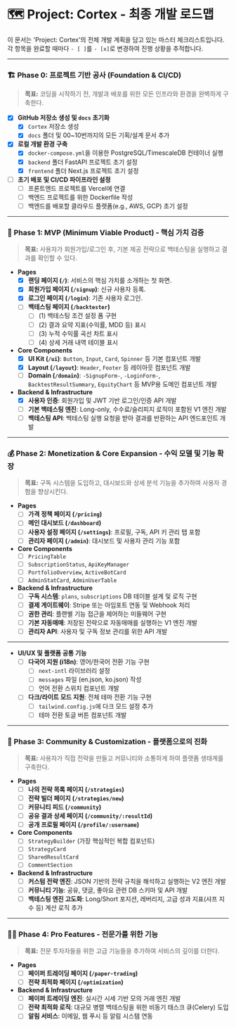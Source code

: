 # 🗺️ Project: Cortex - 최종 개발 로드맵

이 문서는 'Project: Cortex'의 전체 개발 계획을 담고 있는 마스터 체크리스트입니다. 각 항목을 완료할 때마다 `- [ ]`를 `- [x]`로 변경하여 진행 상황을 추적합니다.

---

### 🏗️ Phase 0: 프로젝트 기반 공사 (Foundation & CI/CD)

> **목표:** 코딩을 시작하기 전, 개발과 배포를 위한 모든 인프라와 환경을 완벽하게 구축한다.

- [x] **GitHub 저장소 생성 및 `docs` 초기화**
  - [x] `Cortex` 저장소 생성
  - [x] `docs` 폴더 및 00~10번까지의 모든 기획/설계 문서 추가
- [x] **로컬 개발 환경 구축**
  - [x] `docker-compose.yml`을 이용한 PostgreSQL/TimescaleDB 컨테이너 실행
  - [x] `backend` 폴더 FastAPI 프로젝트 초기 설정
  - [x] `frontend` 폴더 Next.js 프로젝트 초기 설정
- [ ] **초기 배포 및 CI/CD 파이프라인 설정**
  - [ ] 프론트엔드 프로젝트를 Vercel에 연결
  - [ ] 백엔드 프로젝트를 위한 Dockerfile 작성
  - [ ] 백엔드를 배포할 클라우드 플랫폼(e.g., AWS, GCP) 초기 설정

---

### 🚀 Phase 1: MVP (Minimum Viable Product) - 핵심 가치 검증

> **목표:** 사용자가 회원가입/로그인 후, 기본 제공 전략으로 백테스팅을 실행하고 결과를 확인할 수 있다.

- **Pages**
  - [x] **랜딩 페이지 (`/`)**: 서비스의 핵심 가치를 소개하는 첫 화면.
  - [x] **회원가입 페이지 (`/signup`)**: 신규 사용자 등록.
  - [x] **로그인 페이지 (`/login`)**: 기존 사용자 로그인.
  - [ ] **백테스팅 페이지 (`/backtester`)**
    - [ ] (1) 백테스팅 조건 설정 폼 구현
    - [ ] (2) 결과 요약 지표(수익률, MDD 등) 표시
    - [ ] (3) 누적 수익률 곡선 차트 표시
    - [ ] (4) 상세 거래 내역 테이블 표시
- **Core Components**
  - [x] **UI Kit (`/ui`)**: `Button`, `Input`, `Card`, `Spinner` 등 기본 컴포넌트 개발
  - [x] **Layout (`/layout`)**: `Header`, `Footer` 등 레이아웃 컴포넌트 개발
  - [ ] **Domain (`/domain`)**: `-SignupForm-`, `-LoginForm-`, `BacktestResultSummary`, `EquityChart` 등 MVP용 도메인 컴포넌트 개발
- **Backend & Infrastructure**
  - [x] **사용자 인증**: 회원가입 및 JWT 기반 로그인/인증 API 개발
  - [ ] **기본 백테스팅 엔진**: Long-only, 수수료/슬리피지 로직이 포함된 V1 엔진 개발
  - [ ] **백테스팅 API**: 백테스팅 실행 요청을 받아 결과를 반환하는 API 엔드포인트 개발

---

### 💰 Phase 2: Monetization & Core Expansion - 수익 모델 및 기능 확장

> **목표:** 구독 시스템을 도입하고, 대시보드와 상세 분석 기능을 추가하여 사용자 경험을 향상시킨다.

- **Pages**
  - [ ] **가격 정책 페이지 (`/pricing`)**
  - [ ] **메인 대시보드 (`/dashboard`)**
  - [ ] **사용자 설정 페이지 (`/settings`)**: 프로필, 구독, API 키 관리 탭 포함
  - [ ] **관리자 페이지 (`/admin`)**: 대시보드 및 사용자 관리 기능 포함
- **Core Components**
  - [ ] `PricingTable`
  - [ ] `SubscriptionStatus`, `ApiKeyManager`
  - [ ] `PortfolioOverview`, `ActiveBotCard`
  - [ ] `AdminStatCard`, `AdminUserTable`
- **Backend & Infrastructure**
  - [ ] **구독 시스템**: `plans`, `subscriptions` DB 테이블 설계 및 로직 구현
  - [ ] **결제 게이트웨이**: Stripe 또는 아임포트 연동 및 Webhook 처리
  - [ ] **권한 관리**: 플랜별 기능 접근을 제어하는 미들웨어 구현
  - [ ] **기본 자동매매**: 저장된 전략으로 자동매매를 실행하는 V1 엔진 개발
  - [ ] **관리자 API**: 사용자 및 구독 정보 관리를 위한 API 개발

---

- **UI/UX 및 플랫폼 공통 기능**
  - [ ] **다국어 지원 (i18n)**: 영어/한국어 전환 기능 구현
    - [ ] `next-intl` 라이브러리 설정
    - [ ] `messages` 파일 (en.json, ko.json) 작성
    - [ ] 언어 전환 스위치 컴포넌트 개발
  - [ ] **다크/라이트 모드 지원**: 전체 테마 전환 기능 구현
    - [ ] `tailwind.config.js`에 다크 모드 설정 추가
    - [ ] 테마 전환 토글 버튼 컴포넌트 개발

---

### 👥 Phase 3: Community & Customization - 플랫폼으로의 진화

> **목표:** 사용자가 직접 전략을 만들고 커뮤니티와 소통하게 하여 플랫폼 생태계를 구축한다.

- **Pages**
  - [ ] **나의 전략 목록 페이지 (`/strategies`)**
  - [ ] **전략 빌더 페이지 (`/strategies/new`)**
  - [ ] **커뮤니티 피드 (`/community`)**
  - [ ] **공유 결과 상세 페이지 (`/community/:resultId`)**
  - [ ] **공개 프로필 페이지 (`/profile/:username`)**
- **Core Components**
  - [ ] `StrategyBuilder` (가장 핵심적인 복합 컴포넌트)
  - [ ] `StrategyCard`
  - [ ] `SharedResultCard`
  - [ ] `CommentSection`
- **Backend & Infrastructure**
  - [ ] **커스텀 전략 엔진**: JSON 기반의 전략 규칙을 해석하고 실행하는 V2 엔진 개발
  - [ ] **커뮤니티 기능**: 공유, 댓글, 좋아요 관련 DB 스키마 및 API 개발
  - [ ] **백테스팅 엔진 고도화**: Long/Short 포지션, 레버리지, 고급 성과 지표(샤프 지수 등) 계산 로직 추가

---

### 🧙‍♂️ Phase 4: Pro Features - 전문가를 위한 기능

> **목표:** 전문 투자자들을 위한 고급 기능들을 추가하여 서비스의 깊이를 더한다.

- **Pages**
  - [ ] **페이퍼 트레이딩 페이지 (`/paper-trading`)**
  - [ ] **전략 최적화 페이지 (`/optimization`)**
- **Backend & Infrastructure**
  - [ ] **페이퍼 트레이딩 엔진**: 실시간 시세 기반 모의 거래 엔진 개발
  - [ ] **전략 최적화 로직**: 대규모 병렬 백테스팅을 위한 비동기 태스크 큐(Celery) 도입
  - [ ] **알림 서비스**: 이메일, 웹 푸시 등 알림 시스템 연동
